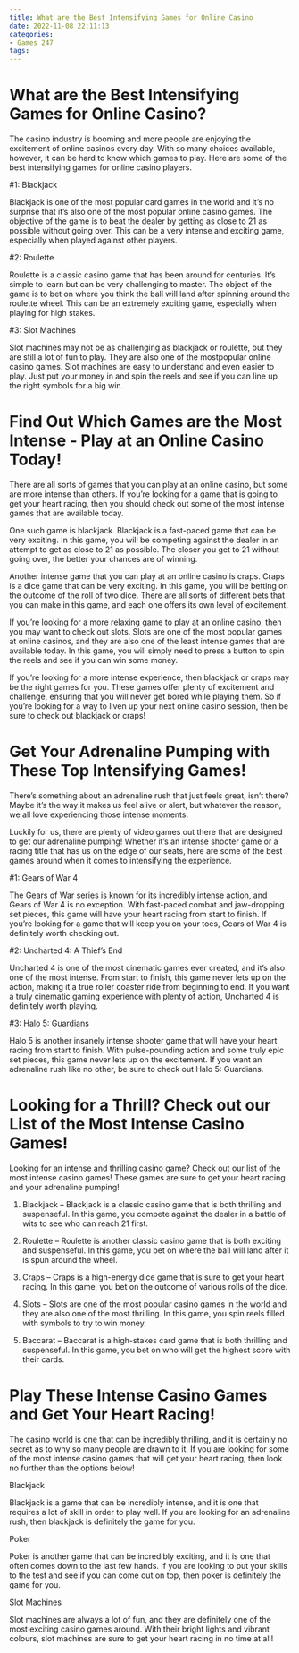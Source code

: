 ```yaml
---
title: What are the Best Intensifying Games for Online Casino
date: 2022-11-08 22:11:13
categories:
- Games 247
tags:
---
```



#  What are the Best Intensifying Games for Online Casino?

The casino industry is booming and more people are enjoying the excitement of online casinos every day. With so many choices available, however, it can be hard to know which games to play. Here are some of the best intensifying games for online casino players.

#1: Blackjack

Blackjack is one of the most popular card games in the world and it’s no surprise that it’s also one of the most popular online casino games. The objective of the game is to beat the dealer by getting as close to 21 as possible without going over. This can be a very intense and exciting game, especially when played against other players.

#2: Roulette

Roulette is a classic casino game that has been around for centuries. It’s simple to learn but can be very challenging to master. The object of the game is to bet on where you think the ball will land after spinning around the roulette wheel. This can be an extremely exciting game, especially when playing for high stakes.

#3: Slot Machines

Slot machines may not be as challenging as blackjack or roulette, but they are still a lot of fun to play. They are also one of the mostpopular online casino games. Slot machines are easy to understand and even easier to play. Just put your money in and spin the reels and see if you can line up the right symbols for a big win.

#  Find Out Which Games are the Most Intense - Play at an Online Casino Today!

There are all sorts of games that you can play at an online casino, but some are more intense than others. If you’re looking for a game that is going to get your heart racing, then you should check out some of the most intense games that are available today.

One such game is blackjack. Blackjack is a fast-paced game that can be very exciting. In this game, you will be competing against the dealer in an attempt to get as close to 21 as possible. The closer you get to 21 without going over, the better your chances are of winning.

Another intense game that you can play at an online casino is craps. Craps is a dice game that can be very exciting. In this game, you will be betting on the outcome of the roll of two dice. There are all sorts of different bets that you can make in this game, and each one offers its own level of excitement.

If you’re looking for a more relaxing game to play at an online casino, then you may want to check out slots. Slots are one of the most popular games at online casinos, and they are also one of the least intense games that are available today. In this game, you will simply need to press a button to spin the reels and see if you can win some money.

If you’re looking for a more intense experience, then blackjack or craps may be the right games for you. These games offer plenty of excitement and challenge, ensuring that you will never get bored while playing them. So if you’re looking for a way to liven up your next online casino session, then be sure to check out blackjack or craps!

#  Get Your Adrenaline Pumping with These Top Intensifying Games!

There’s something about an adrenaline rush that just feels great, isn’t there? Maybe it’s the way it makes us feel alive or alert, but whatever the reason, we all love experiencing those intense moments.

Luckily for us, there are plenty of video games out there that are designed to get our adrenaline pumping! Whether it’s an intense shooter game or a racing title that has us on the edge of our seats, here are some of the best games around when it comes to intensifying the experience.

#1: Gears of War 4

The Gears of War series is known for its incredibly intense action, and Gears of War 4 is no exception. With fast-paced combat and jaw-dropping set pieces, this game will have your heart racing from start to finish. If you’re looking for a game that will keep you on your toes, Gears of War 4 is definitely worth checking out.

#2: Uncharted 4: A Thief’s End

Uncharted 4 is one of the most cinematic games ever created, and it’s also one of the most intense. From start to finish, this game never lets up on the action, making it a true roller coaster ride from beginning to end. If you want a truly cinematic gaming experience with plenty of action, Uncharted 4 is definitely worth playing.

#3: Halo 5: Guardians

Halo 5 is another insanely intense shooter game that will have your heart racing from start to finish. With pulse-pounding action and some truly epic set pieces, this game never lets up on the excitement. If you want an adrenaline rush like no other, be sure to check out Halo 5: Guardians.

#  Looking for a Thrill? Check out our List of the Most Intense Casino Games!

Looking for an intense and thrilling casino game? Check out our list of the most intense casino games! These games are sure to get your heart racing and your adrenaline pumping!

1. Blackjack – Blackjack is a classic casino game that is both thrilling and suspenseful. In this game, you compete against the dealer in a battle of wits to see who can reach 21 first.

2. Roulette – Roulette is another classic casino game that is both exciting and suspenseful. In this game, you bet on where the ball will land after it is spun around the wheel.

3. Craps – Craps is a high-energy dice game that is sure to get your heart racing. In this game, you bet on the outcome of various rolls of the dice.

4. Slots – Slots are one of the most popular casino games in the world and they are also one of the most thrilling. In this game, you spin reels filled with symbols to try to win money.

5. Baccarat – Baccarat is a high-stakes card game that is both thrilling and suspenseful. In this game, you bet on who will get the highest score with their cards.

#  Play These Intense Casino Games and Get Your Heart Racing!

The casino world is one that can be incredibly thrilling, and it is certainly no secret as to why so many people are drawn to it. If you are looking for some of the most intense casino games that will get your heart racing, then look no further than the options below!

Blackjack

Blackjack is a game that can be incredibly intense, and it is one that requires a lot of skill in order to play well. If you are looking for an adrenaline rush, then blackjack is definitely the game for you.

Poker

Poker is another game that can be incredibly exciting, and it is one that often comes down to the last few hands. If you are looking to put your skills to the test and see if you can come out on top, then poker is definitely the game for you.

Slot Machines

Slot machines are always a lot of fun, and they are definitely one of the most exciting casino games around. With their bright lights and vibrant colours, slot machines are sure to get your heart racing in no time at all!